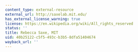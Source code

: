 ```yaml
---
content_type: external-resource
external_url: http://saxelab.mit.edu/
has_external_license_warning: true
license: https://en.wikipedia.org/wiki/All_rights_reserved
status: ''
title: Rebecca Saxe, MIT
uid: 40b25122-c5f5-493c-b3b5-8dfa51404674
wayback_url: ''
---
```

